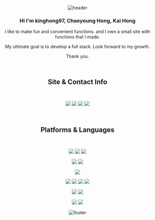 <div align=center>
  
  ![header](https://capsule-render.vercel.app/api?type=waving&color=auto&height=250&section=header&text=welcome&fontSize=90&fontAlignY=43)
  
  <p>
 <h3> Hi I'm kinghong97, Chaeyoung Hong, Kai Hong</h3> 
     
  I like to make fun and convenient functions. and I own a small site with functions that I made.<br/>
     
  My ultimate goal is to develop a full stack. Look forward to my growth.<br/>
 
  Thank you.<br/>
</p>
  <br/>
  
   ## Site & Contact Info
  
  <br/>
  <p>
        <a href="https://www.kungtool.com/" target="_blank"><img src="https://img.shields.io/badge/-%23_kungtool-orange?style=flat-square&logoColor=white"/></a>
    <a href="https://velog.io/@kinghong97" target="_blank"><img src="https://img.shields.io/badge/blog-blueviolet?&style=flat-square&logo=blogger&logoColor=white"/></a>
      <a href="https://www.linkedin.com/in/chaeyoung-hong-41b0b622b/" target="_blank"><img src="https://img.shields.io/badge/linked_in-0A66C2?style=flat-square&logo=Linkedin&logoColor=white"/></a>
    <a href="mailto:gladay014@gmail.com" target="_blank"><img src="https://img.shields.io/badge/gmail-EA4335?style=flat-square&logo=Gmail&logoColor=white"/></a>

</p>
<br/>
  
  ## Platforms & Languages
  
  <br/>
<p>
  
  <img src="https://img.shields.io/badge/html5-E34F26?style=for-the-badge&logo=html5&logoColor=white">
  <img src="https://img.shields.io/badge/css-1572B6?style=for-the-badge&logo=css3&logoColor=white">
  <img src="https://img.shields.io/badge/javascript-F7DF1E?style=for-the-badge&logo=javascript&logoColor=black">
</p>

  <p>
  <img src="https://img.shields.io/badge/python-3776AB?style=for-the-badge&logo=python&logoColor=white">
  <img src="https://img.shields.io/badge/OpenCV-27338e?style=for-the-badge&logo=OpenCV&logoColor=white">
</p>

<p>
  <img src="https://img.shields.io/badge/React-20232A?style=for-the-badge&logo=react&logoColor=61DAFB"/>
  </p>
<p>
  <img src="https://img.shields.io/badge/Django-092E20?style=for-the-badge&logo=django&logoColor=green">
  <img src="https://img.shields.io/badge/flask-000000?style=for-the-badge&logo=flask&logoColor=white">
  <img src="https://img.shields.io/badge/Node.js-339933?style=for-the-badge&logo=nodedotjs&logoColor=white"/>
  <img src="https://img.shields.io/badge/Express.js-000000?style=for-the-badge&logo=express&logoColor=white"/>
  </p>
  
<p>
  <img src="https://img.shields.io/badge/C%23-239120?style=for-the-badge&logo=c-sharp&logoColor=white">
  <img src="https://img.shields.io/badge/Unity-100000?style=for-the-badge&logo=unity&logoColor=white">
  </p>
<p>
  <img src="https://img.shields.io/badge/github-181717?style=for-the-badge&logo=github&logoColor=white">
  <img src="https://img.shields.io/badge/git-F05032?style=for-the-badge&logo=git&logoColor=white">
</p>

![footer](https://capsule-render.vercel.app/api?type=waving&color=auto&height=250&section=footer)

</div>


